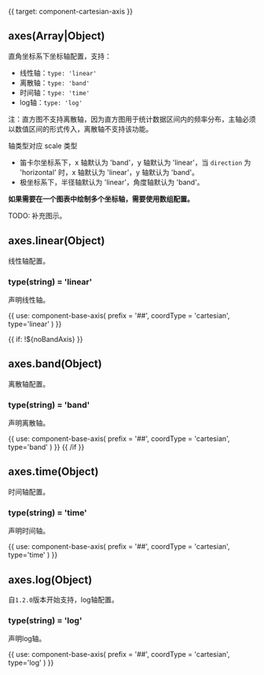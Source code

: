 {{ target: component-cartesian-axis }}

<!-- 直角坐标系下的坐标轴配置 -->
<!-- ICartesianAxisSpec -->

## axes(Array|Object)

直角坐标系下坐标轴配置，支持：

- 线性轴：`type: 'linear'`
- 离散轴：`type: 'band'`
- 时间轴：`type: 'time'`
- log轴：`type: 'log'`

注：直方图不支持离散轴，因为直方图用于统计数据区间内的频率分布，主轴必须以数值区间的形式传入，离散轴不支持该功能。

轴类型对应 scale 类型

- 笛卡尔坐标系下，x 轴默认为 'band'，y 轴默认为 'linear'，当 `direction` 为 'horizontal' 时，x 轴默认为 'linear'，y 轴默认为 'band'。
- 极坐标系下，半径轴默认为 'linear'，角度轴默认为 'band'。

**如果需要在一个图表中绘制多个坐标轴，需要使用数组配置。**

TODO: 补充图示。

## axes.linear(Object)

线性轴配置。

### type(string) = 'linear'

声明线性轴。

{{ use: component-base-axis(
  prefix = '##',
  coordType = 'cartesian',
  type='linear'
) }}

{{ if: !${noBandAxis} }}
## axes.band(Object)

离散轴配置。

### type(string) = 'band'

声明离散轴。

{{ use: component-base-axis(
  prefix = '##',
  coordType = 'cartesian',
  type='band'
) }}
{{ /if }}

## axes.time(Object)

时间轴配置。

### type(string) = 'time'

声明时间轴。

{{ use: component-base-axis(
  prefix = '##',
  coordType = 'cartesian',
  type='time'
) }}

## axes.log(Object)

自`1.2.0`版本开始支持，log轴配置。

### type(string) = 'log'

声明log轴。

{{ use: component-base-axis(
  prefix = '##',
  coordType = 'cartesian',
  type='log'
) }}
